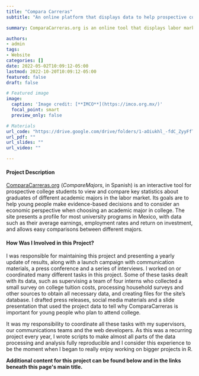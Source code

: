 ```yaml
---
title: "Compara Carreras"
subtitle: "An online platform that displays data to help prospective college students make informed decisions about their choice of academic major from an economical perspective."

summary: ComparaCarreras.org is an online tool that displays labor market data of college graduates in Mexico, like average earnings, employment rates and return on investment, and allows easy comparisons between different majors. This site helps prospective college students to know the economical costs, benefits and risks associated with graduating from different academic programs, so that their choice can balance their interests and aptitudes with their financial expectations.

authors:
- admin
tags: 
- Website
categories: []
date: 2022-05-02T10:09:12-05:00
lastmod: 2022-10-20T10:09:12-05:00
featured: false
draft: false

# Featured image
image:
  caption: 'Image credit: [**IMCO**](https://imco.org.mx/)' 
  focal_point: smart
  preview_only: false

# Materials
url_code: "https://drive.google.com/drive/folders/1-aOiukhl_-fdC_ZyyFfTMlTRk84vBovZ?usp=sharing"
url_pdf: ""
url_slides: ""
url_video: ""

---
```


#### Project Description

[ComparaCarreras.org](https://imco.org.mx/comparacarreras/) (_CompareMajors_, in Spanish) is an interactive tool for prospective college students to view and compare key statistics about graduates of different academic majors in the labor market. Its goals are to help young people make evidence-based decisions and to consider an economic perspective when choosing an academic major in college. The site presents a profile for most university programs in Mexico, with data such as their average earnings, employment rates and return on investment, and allows easy comparisons between different majors.

#### How Was I Involved in this Project?

I was responsible for maintaining this project and presenting a yearly update of results, along with a launch campaign with communication materials, a press conference and a series of interviews. I worked on or coordinated many different tasks in this project. Some of these tasks dealt with its data, such as supervising a team of four interns who collected a small survey on college tuition costs, processing household surveys and other sources to obtain all necessary data, and creating files for the site’s database. I drafted press releases, social media materials and a slide presentation that used the project data to tell why ComparaCarreras is important for young people who plan to attend college. 


It was my responsibility to coordinate all these tasks with my supervisors, our communications teams and the web developers. As this was a recurring project every year, I wrote scripts to make almost all parts of the data processing and analysis fully reproducible and I consider this experience to be the moment when I began to really enjoy working on bigger projects in R.

**Additional content for this project can be found below and in the links beneath this page's main title.**